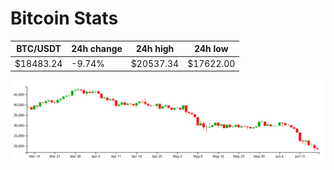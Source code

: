 # Bitcoin Stats

BTC/USDT|24h change|24h high|24h low|
|---|---|---|---|
|$18483.24|-9.74%|$20537.34|$17622.00|

<img src="./chart.svg">
